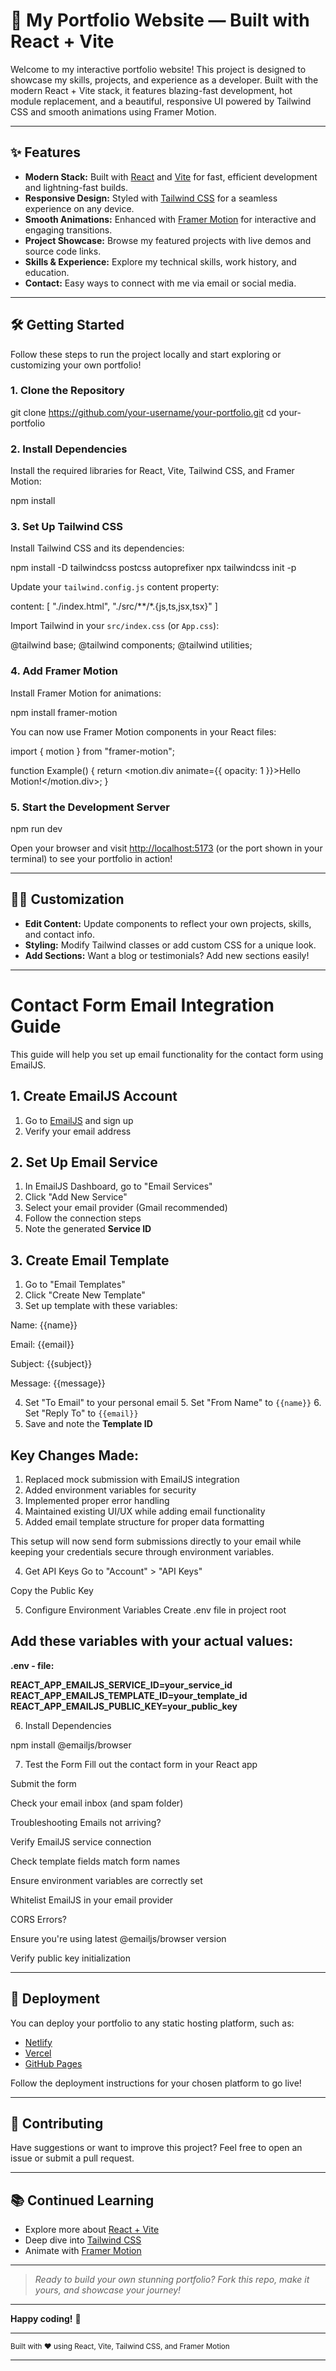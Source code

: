 # 🚀 My Portfolio Website — Built with React + Vite

Welcome to my interactive portfolio website! This project is designed to showcase my skills, projects, and experience as a developer. Built with the modern React + Vite stack, it features blazing-fast development, hot module replacement, and a beautiful, responsive UI powered by Tailwind CSS and smooth animations using Framer Motion.

---

## ✨ Features

- **Modern Stack:** Built with [React](https://react.dev/) and [Vite](https://vitejs.dev/) for fast, efficient development and lightning-fast builds.
- **Responsive Design:** Styled with [Tailwind CSS](https://tailwindcss.com/) for a seamless experience on any device.
- **Smooth Animations:** Enhanced with [Framer Motion](https://www.framer.com/motion/) for interactive and engaging transitions.
- **Project Showcase:** Browse my featured projects with live demos and source code links.
- **Skills & Experience:** Explore my technical skills, work history, and education.
- **Contact:** Easy ways to connect with me via email or social media.

---

## 🛠️ Getting Started

Follow these steps to run the project locally and start exploring or customizing your own portfolio!

### 1. Clone the Repository

git clone https://github.com/your-username/your-portfolio.git
cd your-portfolio

### 2. Install Dependencies

Install the required libraries for React, Vite, Tailwind CSS, and Framer Motion:

npm install

### 3. Set Up Tailwind CSS

Install Tailwind CSS and its dependencies:

npm install -D tailwindcss postcss autoprefixer
npx tailwindcss init -p

Update your `tailwind.config.js` content property:

content: [
"./index.html",
"./src/**/*.{js,ts,jsx,tsx}"
]

Import Tailwind in your `src/index.css` (or `App.css`):

@tailwind base;
@tailwind components;
@tailwind utilities;

### 4. Add Framer Motion

Install Framer Motion for animations:

npm install framer-motion

You can now use Framer Motion components in your React files:

import { motion } from "framer-motion";

function Example() {
return <motion.div animate={{ opacity: 1 }}>Hello Motion!</motion.div>;
}

### 5. Start the Development Server

npm run dev

Open your browser and visit [http://localhost:5173](http://localhost:5173) (or the port shown in your terminal) to see your portfolio in action!

---

## 🧑‍💻 Customization

- **Edit Content:** Update components to reflect your own projects, skills, and contact info.
- **Styling:** Modify Tailwind classes or add custom CSS for a unique look.
- **Add Sections:** Want a blog or testimonials? Add new sections easily!

---

# Contact Form Email Integration Guide

This guide will help you set up email functionality for the contact form using EmailJS.

## 1. Create EmailJS Account
1. Go to [EmailJS](https://www.emailjs.com/) and sign up
2. Verify your email address

## 2. Set Up Email Service
1. In EmailJS Dashboard, go to "Email Services"
2. Click "Add New Service"
3. Select your email provider (Gmail recommended)
4. Follow the connection steps
5. Note the generated **Service ID**

## 3. Create Email Template
1. Go to "Email Templates"
2. Click "Create New Template"
3. Set up template with these variables:

<html> <body> <p>Name: {{name}}</p> <p>Email: {{email}}</p> <p>Subject: {{subject}}</p> <p>Message: {{message}}</p> </body> </html>

4. Set "To Email" to your personal email 5. Set "From Name" to `{{name}}` 6. Set "Reply To" to `{{email}}` 
7. Save and note the **Template ID**



## Key Changes Made:
1. Replaced mock submission with EmailJS integration
2. Added environment variables for security
3. Implemented proper error handling
4. Maintained existing UI/UX while adding email functionality
5. Added email template structure for proper data formatting

This setup will now send form submissions directly to your email while keeping your credentials secure through environment variables.

4. Get API Keys
Go to "Account" > "API Keys"

Copy the Public Key

5. Configure Environment Variables
Create .env file in project root


## **Add these variables with your actual values:**

**.env - file:**

**REACT_APP_EMAILJS_SERVICE_ID=your_service_id**
**REACT_APP_EMAILJS_TEMPLATE_ID=your_template_id**
**REACT_APP_EMAILJS_PUBLIC_KEY=your_public_key**

6. Install Dependencies

npm install @emailjs/browser

7. Test the Form
Fill out the contact form in your React app

Submit the form

Check your email inbox (and spam folder)

Troubleshooting
Emails not arriving?

Verify EmailJS service connection

Check template fields match form names

Ensure environment variables are correctly set

Whitelist EmailJS in your email provider

CORS Errors?

Ensure you're using latest @emailjs/browser version

Verify public key initialization

---
## 🚀 Deployment

You can deploy your portfolio to any static hosting platform, such as:

- [Netlify](https://www.netlify.com/)
- [Vercel](https://vercel.com/)
- [GitHub Pages](https://pages.github.com/)

Follow the deployment instructions for your chosen platform to go live!

---

## 🤝 Contributing

Have suggestions or want to improve this project? Feel free to open an issue or submit a pull request.

---

## 📚 Continued Learning

- Explore more about [React + Vite](https://vitejs.dev/guide/)
- Deep dive into [Tailwind CSS](https://tailwindcss.com/docs/installation)
- Animate with [Framer Motion](https://www.framer.com/motion/)

---

> _Ready to build your own stunning portfolio? Fork this repo, make it yours, and showcase your journey!_

---

**Happy coding!** 🎉

---

<sup>Built with ❤️ using React, Vite, Tailwind CSS, and Framer Motion</sup>

---

<!--
References:
- [How to set up Tailwind CSS in Vite](https://riike.hashnode.dev/easy-tutorial-setting-up-reactjs-with-vite-typescript-and-tailwind-css)
- [Install and use Framer Motion in React + Vite](https://www.motioncookbook.com/posts/install-framer-motion)
- [Portfolio project inspiration](https://github.com/IbrahimHiarea/portfolio)
-->
